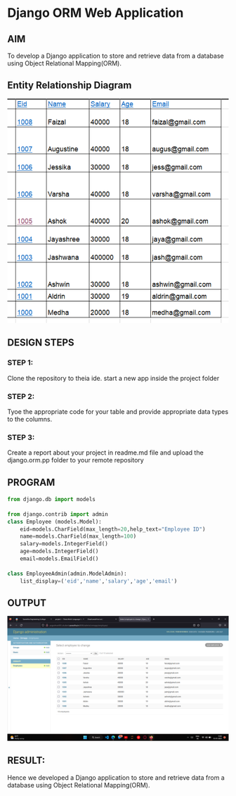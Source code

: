 # Django ORM Web Application

## AIM
To develop a Django application to store and retrieve data from a database using Object Relational Mapping(ORM).

## Entity Relationship Diagram
![output](out.png)

## DESIGN STEPS

### STEP 1:
Clone the repository to theia ide. start a new app inside the project folder



### STEP 2:
Tyoe the appropriate code for your table and provide appropriate data types to the columns.



### STEP 3:

Create a report about your project in readme.md file and upload the django.orm.pp folder to your remote repository



## PROGRAM
```python
from django.db import models

from django.contrib import admin
class Employee (models.Model):
    eid=models.CharField(max_length=20,help_text="Employee ID")
    name=models.CharField(max_length=100)
    salary=models.IntegerField()
    age=models.IntegerField()
    email=models.EmailField()

class EmployeeAdmin(admin.ModelAdmin):
    list_display=('eid','name','salary','age','email')

```

## OUTPUT

![output](output.png)


## RESULT:
Hence we developed a Django application to store and retrieve data from a database using Object Relational Mapping(ORM).
